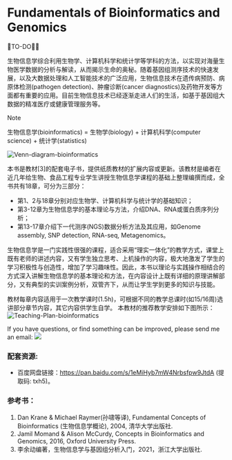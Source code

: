 # Fundamentals of Bioinformatics and Genomics

🐘TO-DO🐘🐘

生物信息学综合利用生物学、计算机科学和统计学等学科的方法，以实现对海量生物医学数据的分析与解读，从而揭示生命的奥秘。随着基因组测序技术的快速发展，以及大数据处理和人工智能技术的广泛应用，生物信息技术在遗传病预防、病原体检测(pathogen detection)、肿瘤诊断(cancer diagnostics)及药物开发等方面都有重要的应用。目前生物信息技术已经逐渐走进人们的生活，如基于基因组大数据的精准医疗或健康管理服务等。

> [!NOTE]
> 生物信息学(bioinformatics) = 生物学(biology) + 计算机科学(computer science) + 统计学(statistics)

![Venn-diagram-bioinformatics](http://www.ligene.cn/images/bigbook/Venn-diagram-bioinformatics.png)

本书是教材[3]的配套电子书，提供纸质教材的扩展内容或更新。该教材是编者在近几年给生物、食品工程专业学生讲授生物信息学课程的基础上整理编撰而成，全书共有18章，可分为三部分：
* 第1、2与18章分别对应生物学、计算机科学与统计学的基础知识；
* 第3-12章为生物信息学的基本理论与方法，介绍DNA、RNA或蛋白质序列分析；
* 第13-17章介绍下一代测序(NGS)数据分析方法及其应用，如Genome assembly, SNP detection, RNA-seq, Metagenomics。  

生物信息学是一门实践性很强的课程，适合采用“理实一体化”的教学方式，课堂上既有老师的讲述内容，又有学生独立思考、上机操作的内容，极大地激发了学生的学习积极性与创造性，增加了学习趣味性。因此，本书以理论与实践操作相结合的方式深入讲解生物信息学的基本理论和方法，在内容设计上既有详细的原理讲解部分，又有典型的实训案例分析，双管齐下，从而让学生学到更多的知识与技能。

教材每章内容适用于一次教学课时(1.5h)，可根据不同的教学总课时(如15/16周)选讲部分章节内容，其它内容供学生自学。
本教材的推荐教学安排如下图所示：
![Teaching-Plan-bioinformatics](http://www.ligene.cn/images/bigbook/Teaching-plan-bioinformatics.png)

If you have questions, or find something can be improved, please send me an email: ![](http://www.ligene.cn/images/gmail.png)

### 配套资源:
* 百度网盘链接：https://pan.baidu.com/s/1eMiHyb7mW4Nrbsfpw9JtdA (提取码: txh5)。

### 参考书：
1. Dan Krane & Michael Raymer(孙啸等译), Fundamental Concepts of Bioinformatics (生物信息学概论), 2004, 清华大学出版社.
2. Jamil Momand & Alison McCurdy, Concepts in Bioinformatics and Genomics, 2016, Oxford University Press.
3. 李余动编著，生物信息学与基因组分析入门，2021，浙江大学出版社.